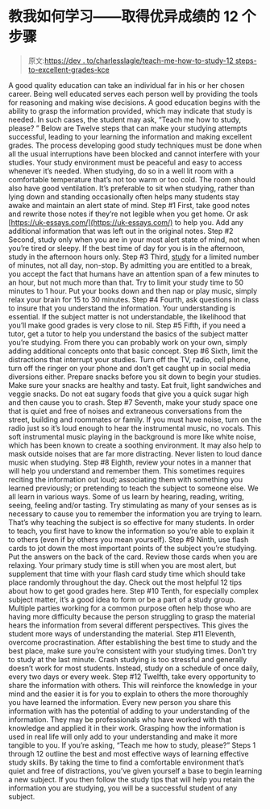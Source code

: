 # 教我如何学习——取得优异成绩的 12 个步骤

> 原文:[https://dev . to/charlesslagle/teach-me-how-to-study-12 steps-to-excellent-grades-kce](https://dev.to/charlesslagle/teach-me-how-to-study-12-steps-to-excellent-grades-kce)

A good quality education can take an individual far in his or her chosen career. Being well educated serves each person well by providing the tools for reasoning and making wise decisions.
A good education begins with the ability to grasp the information provided, which may indicate that study is needed. In such cases, the student may ask, “Teach me how to study, please? ” Below are Twelve steps that can make your studying attempts successful, leading to your learning the information and making excellent grades.
The process developing good study techniques must be done when all the usual interruptions have been blocked and cannot interfere with your studies. Your study environment must be peaceful and easy to access whenever it’s needed.
When studying, do so in a well lit room with a comfortable temperature that’s not too warm or too cold. The room should also have good ventilation. It’s preferable to sit when studying, rather than lying down and standing occasionally often helps many students stay awake and maintain an alert state of mind.
Step #1
First, take good notes and rewrite those notes if they’re not legible when you get home. Or ask [https://uk-essays.com/](https://uk-essays.com/) to help you. Add any additional information that was left out in the original notes.
Step #2
Second, study only when you are in your most alert state of mind, not when you’re tired or sleepy. If the best time of day for you is in the afternoon, study in the afternoon hours only.
Step #3
Third, [study](http://betterlesson.com/community/lesson/653881/quick-tip-an-unconventional-way-to-research-a-market-for-your-book) for a limited number of minutes, not all day, non-stop. By admitting you are entitled to a break, you accept the fact that humans have an attention span of a few minutes to an hour, but not much more than that. Try to limit your study time to 50 minutes to 1 hour. Put your books down and then nap or play music, simply relax your brain for 15 to 30 minutes.
Step #4
Fourth, ask questions in class to insure that you understand the information. Your understanding is essential. If the subject matter is not understandable, the likelihood that you’ll make good grades is very close to nil.
Step #5
Fifth, if you need a tutor, get a tutor to help you understand the basics of the subject matter you’re studying. From there you can probably work on your own, simply adding additional concepts onto that basic concept.
Step #6
Sixth, limit the distractions that interrupt your studies. Turn off the TV, radio, cell phone, turn off the ringer on your phone and don’t get caught up in social media diversions either.
Prepare snacks before you sit down to begin your studies. Make sure your snacks are healthy and tasty. Eat fruit, light sandwiches and veggie snacks. Do not eat sugary foods that give you a quick sugar high and then cause you to crash.
Step #7
Seventh, make your study space one that is quiet and free of noises and extraneous conversations from the street, building and roommates or family. If you must have noise, turn on the radio just so it’s loud enough to hear the instrumental music, no vocals.
This soft instrumental music playing in the background is more like white noise, which has been known to create a soothing environment. It may also help to mask outside noises that are far more distracting. Never listen to loud dance music when studying.
Step #8
Eighth, review your notes in a manner that will help you understand and remember them. This sometimes requires reciting the information out loud; associating them with something you learned previously; or pretending to teach the subject to someone else.
We all learn in various ways. Some of us learn by hearing, reading, writing, seeing, feeling and/or tasting. Try stimulating as many of your senses as is necessary to cause you to remember the information you are trying to learn. That’s why teaching the subject is so effective for many students. In order to teach, you first have to know the information so you’re able to explain it to others (even if by others you mean yourself).
Step #9
Ninth, use flash cards to jot down the most important points of the subject you’re studying. Put the answers on the back of the card. Review those cards when you are relaxing. Your primary study time is still when you are most alert, but supplement that time with your flash card study time which should take place randomly throughout the day. Check out the most helpful 12 tips about how to get good grades here.
Step #10
Tenth, for especially complex subject matter, it’s a good idea to form or be a part of a study group. Multiple parties working for a common purpose often help those who are having more difficulty because the person struggling to grasp the material hears the information from several different perspectives. This gives the student more ways of understanding the material.
Step #11
Eleventh, overcome procrastination. After establishing the best time to study and the best place, make sure you’re consistent with your studying times. Don’t try to study at the last minute. Crash studying is too stressful and generally doesn’t work for most students. Instead, study on a schedule of once daily, every two days or every week.
Step #12
Twelfth, take every opportunity to share the information with others. This will reinforce the knowledge in your mind and the easier it is for you to explain to others the more thoroughly you have learned the information.
Every new person you share this information with has the potential of adding to your understanding of the information. They may be professionals who have worked with that knowledge and applied it in their work. Grasping how the information is used in real life will only add to your understanding and make it more tangible to you.
If you’re asking, “Teach me how to study, please?” Steps 1 through 12 outline the best and most effective ways of learning effective study skills. By taking the time to find a comfortable environment that’s quiet and free of distractions, you’ve given yourself a base to begin learning a new subject. If you then follow the study tips that will help you retain the information you are studying, you will be a successful student of any subject.